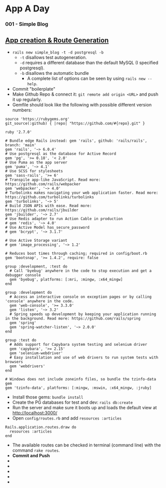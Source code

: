 # App A Day
### 001 - Simple Blog

## [App creation & Route Generation](#app-creation-route-generation)
* `rails new simple_blog -t -d postgresql -b`
    * `-t` disallows test autogeneration.
    * `-d` requires a different database than the default MySQL (I specified postgresql).
    * `-b` disallows the automatic bundle
      * A complete list of options can be seen by using `rails new --help`.
* Commit "boilerplate"
* Make Github Repo & connect it: `git remote add origin <URL>` and push it up regularly.
* Gemfile should look like the following with possible different version numbers:
```
source 'https://rubygems.org'
git_source(:github) { |repo| "https://github.com/#{repo}.git" }

ruby '2.7.0'

# Bundle edge Rails instead: gem 'rails', github: 'rails/rails', branch: 'main'
gem 'rails', '~> 6.0.4'
# Use postgresql as the database for Active Record
gem 'pg', '>= 0.18', '< 2.0'
# Use Puma as the app server
gem 'puma', '~> 4.1'
# Use SCSS for stylesheets
gem 'sass-rails', '>= 6'
# Transpile app-like JavaScript. Read more: https://github.com/rails/webpacker
gem 'webpacker', '~> 4.0'
# Turbolinks makes navigating your web application faster. Read more: https://github.com/turbolinks/turbolinks
gem 'turbolinks', '~> 5'
# Build JSON APIs with ease. Read more: https://github.com/rails/jbuilder
gem 'jbuilder', '~> 2.7'
# Use Redis adapter to run Action Cable in production
# gem 'redis', '~> 4.0'
# Use Active Model has_secure_password
# gem 'bcrypt', '~> 3.1.7'

# Use Active Storage variant
# gem 'image_processing', '~> 1.2'

# Reduces boot times through caching; required in config/boot.rb
gem 'bootsnap', '>= 1.4.2', require: false

group :development, :test do
  # Call 'byebug' anywhere in the code to stop execution and get a debugger console
  gem 'byebug', platforms: [:mri, :mingw, :x64_mingw]
end

group :development do
  # Access an interactive console on exception pages or by calling 'console' anywhere in the code.
  gem 'web-console', '>= 3.3.0'
  gem 'listen', '~> 3.2'
  # Spring speeds up development by keeping your application running in the background. Read more: https://github.com/rails/spring
  gem 'spring'
  gem 'spring-watcher-listen', '~> 2.0.0'
end

group :test do
  # Adds support for Capybara system testing and selenium driver
  gem 'capybara', '>= 2.15'
  gem 'selenium-webdriver'
  # Easy installation and use of web drivers to run system tests with browsers
  gem 'webdrivers'
end

# Windows does not include zoneinfo files, so bundle the tzinfo-data gem
gem 'tzinfo-data', platforms: [:mingw, :mswin, :x64_mingw, :jruby]
```
* Install those gems: `bundle install`
* Create the PG databases for test and dev: `rails db:create`
* Run the server and make sure it boots up and loads the default view at [http://localhost:3000/](http://localhost:3000/)
* Open `config/routes.rb` and add `resources :articles`
```
Rails.application.routes.draw do
  resources :articles
end
```
* The available routes can be checked in terminal (command line) with the command `rake routes`.
* **Commit and Push**
* 
* 
* 
* 
* 